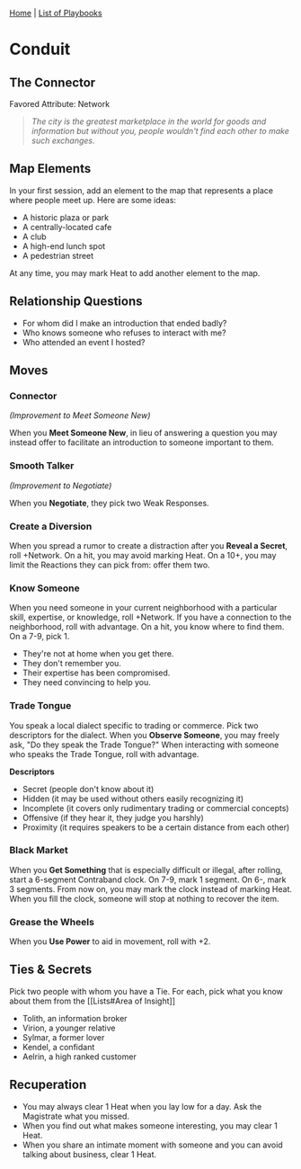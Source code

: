 [Home](../index.md) | [List of Playbooks](../index.md#Playbooks)

# Conduit
## The Connector
Favored Attribute: Network

> *The city is the greatest marketplace in the world for goods and information but without you, people wouldn't find each other to make such exchanges.*


## Map Elements
In your first session, add an element to the map that represents a place where people meet up. Here are some ideas:

- A historic plaza or park
- A centrally-located cafe
- A club
- A high-end lunch spot
- A pedestrian street

At any time, you may mark Heat to add another element to the map.

## Relationship Questions
* For whom did I make an introduction that ended badly?
* Who knows someone who refuses to interact with me?
* Who attended an event I hosted?

## Moves

### Connector 
*(Improvement to Meet Someone New)*

When you **Meet Someone New**, in lieu of answering a question you may instead offer to facilitate an introduction to someone important to them.

### Smooth Talker
*(Improvement to Negotiate)*

When you **Negotiate**, they pick two Weak Responses.

### Create a Diversion
When you spread a rumor to create a distraction after you **Reveal a Secret**, roll +Network. On a hit, you may avoid marking Heat. On a 10+, you may limit the Reactions they can pick from: offer them two.

### Know Someone
When you need someone in your current neighborhood with a particular skill, expertise, or knowledge, roll +Network.
If you have a connection to the neighborhood, roll with advantage.
On a hit, you know where to find them. On a 7-9, pick 1.
- They're not at home when you get there.
- They don't remember you.
- Their expertise has been compromised.
- They need convincing to help you.

### Trade Tongue
You speak a local dialect specific to trading or commerce. Pick two descriptors for the dialect. When you **Observe Someone**, you may freely ask, "Do they speak the Trade Tongue?" When interacting with someone who speaks the Trade Tongue, roll with advantage.

**Descriptors**
- Secret (people don't know about it)
- Hidden (it may be used without others easily recognizing it)
- Incomplete (it covers only rudimentary trading or commercial concepts)
- Offensive (if they hear it, they judge you harshly)
- Proximity (it requires speakers to be a certain distance from each other)

### Black Market
When you **Get Something** that is especially difficult or illegal, after rolling, start a 6-segment Contraband clock. On 7-9, mark 1 segment. On 6-, mark 3 segments. From now on, you may mark the clock instead of marking Heat. When you fill the clock, someone will stop at nothing to recover the item.

### Grease the Wheels
When you **Use Power** to aid in movement, roll with +2.

## Ties & Secrets
Pick two people with whom you have a Tie. For each, pick what you know about them from the [[Lists#Area of Insight]]

- Tolith, an information broker
- Virion, a younger relative
- Sylmar, a former lover
- Kendel, a confidant
- Aelrin, a high ranked customer


## Recuperation
- You may always clear 1 Heat when you lay low for a day. Ask the Magistrate what you missed.
- When you find out what makes someone interesting, you may clear 1 Heat.
- When you share an intimate moment with someone and you can avoid talking about business, clear 1 Heat.